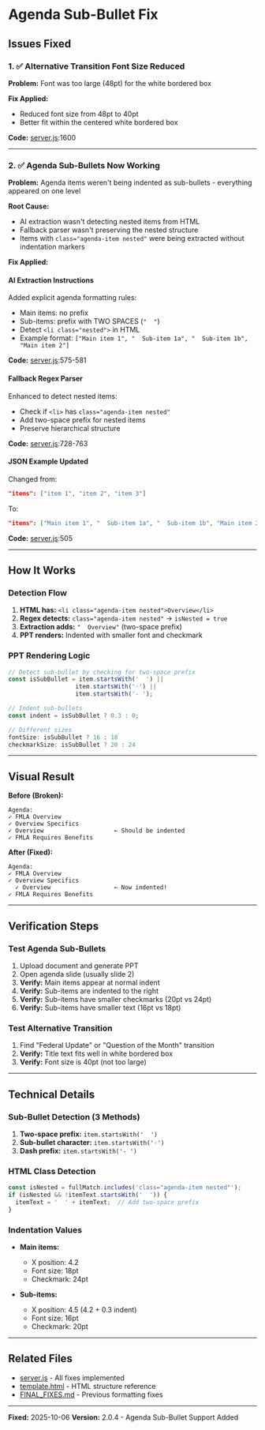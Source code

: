 # Agenda Sub-Bullet Fix

## Issues Fixed

### 1. ✅ Alternative Transition Font Size Reduced
**Problem:** Font was too large (48pt) for the white bordered box

**Fix Applied:**
- Reduced font size from 48pt to 40pt
- Better fit within the centered white bordered box

**Code:** [server.js](test/server.js):1600

---

### 2. ✅ Agenda Sub-Bullets Now Working
**Problem:** Agenda items weren't being indented as sub-bullets - everything appeared on one level

**Root Cause:**
- AI extraction wasn't detecting nested items from HTML
- Fallback parser wasn't preserving the nested structure
- Items with `class="agenda-item nested"` were being extracted without indentation markers

**Fix Applied:**

#### AI Extraction Instructions
Added explicit agenda formatting rules:
- Main items: no prefix
- Sub-items: prefix with TWO SPACES (`"  "`)
- Detect `<li class="nested">` in HTML
- Example format: `["Main item 1", "  Sub-item 1a", "  Sub-item 1b", "Main item 2"]`

**Code:** [server.js](test/server.js):575-581

#### Fallback Regex Parser
Enhanced to detect nested items:
- Check if `<li>` has `class="agenda-item nested"`
- Add two-space prefix for nested items
- Preserve hierarchical structure

**Code:** [server.js](test/server.js):728-763

#### JSON Example Updated
Changed from:
```json
"items": ["item 1", "item 2", "item 3"]
```

To:
```json
"items": ["Main item 1", "  Sub-item 1a", "  Sub-item 1b", "Main item 2"]
```

**Code:** [server.js](test/server.js):505

---

## How It Works

### Detection Flow
1. **HTML has:** `<li class="agenda-item nested">Overview</li>`
2. **Regex detects:** `class="agenda-item nested"` → `isNested = true`
3. **Extraction adds:** `"  Overview"` (two-space prefix)
4. **PPT renders:** Indented with smaller font and checkmark

### PPT Rendering Logic
```javascript
// Detect sub-bullet by checking for two-space prefix
const isSubBullet = item.startsWith('  ') ||
                   item.startsWith('◦') ||
                   item.startsWith('- ');

// Indent sub-bullets
const indent = isSubBullet ? 0.3 : 0;

// Different sizes
fontSize: isSubBullet ? 16 : 18
checkmarkSize: isSubBullet ? 20 : 24
```

---

## Visual Result

**Before (Broken):**
```
Agenda:
✓ FMLA Overview
✓ Overview Specifics
✓ Overview                    ← Should be indented
✓ FMLA Requires Benefits
```

**After (Fixed):**
```
Agenda:
✓ FMLA Overview
✓ Overview Specifics
  ✓ Overview                  ← Now indented!
✓ FMLA Requires Benefits
```

---

## Verification Steps

### Test Agenda Sub-Bullets
1. Upload document and generate PPT
2. Open agenda slide (usually slide 2)
3. **Verify:** Main items appear at normal indent
4. **Verify:** Sub-items are indented to the right
5. **Verify:** Sub-items have smaller checkmarks (20pt vs 24pt)
6. **Verify:** Sub-items have smaller text (16pt vs 18pt)

### Test Alternative Transition
1. Find "Federal Update" or "Question of the Month" transition
2. **Verify:** Title text fits well in white bordered box
3. **Verify:** Font size is 40pt (not too large)

---

## Technical Details

### Sub-Bullet Detection (3 Methods)

1. **Two-space prefix:** `item.startsWith('  ')`
2. **Sub-bullet character:** `item.startsWith('◦')`
3. **Dash prefix:** `item.startsWith('- ')`

### HTML Class Detection
```javascript
const isNested = fullMatch.includes('class="agenda-item nested"');
if (isNested && !itemText.startsWith('  ')) {
  itemText = '  ' + itemText;  // Add two-space prefix
}
```

### Indentation Values
- **Main items:**
  - X position: 4.2
  - Font size: 18pt
  - Checkmark: 24pt

- **Sub-items:**
  - X position: 4.5 (4.2 + 0.3 indent)
  - Font size: 16pt
  - Checkmark: 20pt

---

## Related Files
- [server.js](test/server.js) - All fixes implemented
- [template.html](test/template.html) - HTML structure reference
- [FINAL_FIXES.md](test/FINAL_FIXES.md) - Previous formatting fixes

---

**Fixed:** 2025-10-06
**Version:** 2.0.4 - Agenda Sub-Bullet Support Added
